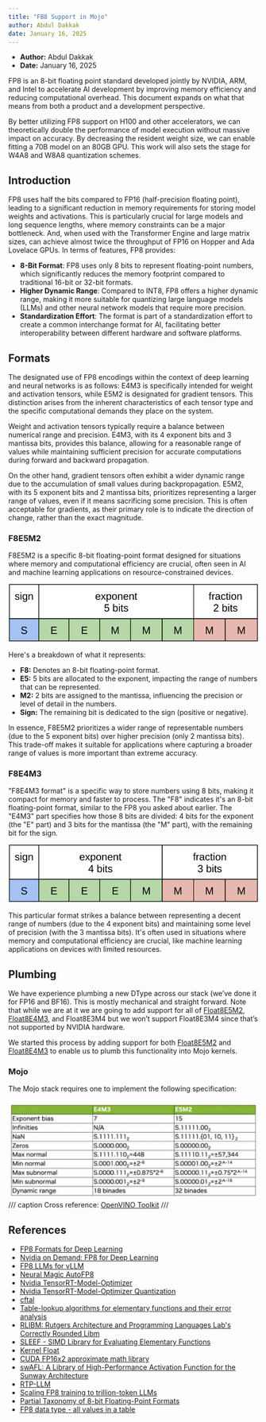 ```yaml
---
title: "FB8 Support in Mojo"
author: Abdul Dakkak
date: January 16, 2025
---
```


- **Author:** Abdul Dakkak
- **Date:** January 16, 2025

FP8 is an 8-bit floating point standard developed jointly by NVIDIA, ARM, and
Intel to accelerate AI development by improving memory efficiency and reducing
computational overhead. This document expands on what that means from both a
product and a development perspective.

By better utilizing FP8 support on H100 and other accelerators, we can
theoretically double the performance of model execution without massive impact
on accuracy. By decreasing the resident weight size, we can enable fitting a
70B model on an 80GB GPU. This work will also sets the stage for W4A8 and W8A8
quantization schemes.

## Introduction

FP8 uses half the bits compared to FP16 (half-precision floating point),
leading to a significant reduction in memory requirements for storing model
weights and activations. This is particularly crucial for large models and long
sequence lengths, where memory constraints can be a major bottleneck. And, when
used with the Transformer Engine and large matrix sizes, can achieve almost
twice the throughput of FP16 on Hopper and Ada Lovelace GPUs. In terms of
features, FP8 provides:

- **8-Bit Format**: FP8 uses only 8 bits to represent floating-point numbers,
  which significantly reduces the memory footprint compared to traditional
  16-bit or 32-bit formats.
- **Higher Dynamic Range**: Compared to INT8, FP8 offers a higher dynamic
  range, making it more suitable for quantizing large language models (LLMs)
  and other neural network models that require more precision.
- **Standardization Effort**: The format is part of a standardization effort to
  create a common interchange format for AI, facilitating better
  interoperability between different hardware and software platforms.

## Formats

The designated use of FP8 encodings within the context of deep learning and
neural networks is as follows: E4M3 is specifically intended for weight and
activation tensors, while E5M2 is designated for gradient tensors. This
distinction arises from the inherent characteristics of each tensor type and
the specific computational demands they place on the system.

Weight and activation tensors typically require a balance between numerical
range and precision. E4M3, with its 4 exponent bits and 3 mantissa bits,
provides this balance, allowing for a reasonable range of values while
maintaining sufficient precision for accurate computations during forward and
backward propagation.

On the other hand, gradient tensors often exhibit a wider dynamic range due to
the accumulation of small values during backpropagation. E5M2, with its 5
exponent bits and 2 mantissa bits, prioritizes representing a larger range of
values, even if it means sacrificing some precision. This is often acceptable
for gradients, as their primary role is to indicate the direction of change,
    rather than the exact magnitude.

### F8E5M2

F8E5M2 is a specific 8-bit floating-point format designed for situations where
memory and computational efficiency are crucial, often seen in AI and machine
learning applications on resource-constrained devices.

![image.png](./img/fp8-support-in-mojo/img00-F8E5M2.png)

Here's a breakdown of what it represents:

- **F8:** Denotes an 8-bit floating-point format.
- **E5:** 5 bits are allocated to the exponent, impacting the range of numbers
  that can be represented.
- **M2:** 2 bits are assigned to the mantissa, influencing the precision or
  level of detail in the numbers.
- **Sign:** The remaining bit is dedicated to the sign (positive or negative).

In essence, F8E5M2 prioritizes a wider range of representable numbers (due to
the 5 exponent bits) over higher precision (only 2 mantissa bits). This
trade-off makes it suitable for applications where capturing a broader range of
values is more important than extreme accuracy.

### F8E4M3

"F8E4M3 format" is a specific way to store numbers using 8 bits, making it
compact for memory and faster to process. The "F8" indicates it's an 8-bit
floating-point format, similar to the FP8 you asked about earlier. The "E4M3"
part specifies how those 8 bits are divided: 4 bits for the exponent (the "E"
part) and 3 bits for the mantissa (the "M" part), with the remaining bit for
the sign.

![image.png](./img/fp8-support-in-mojo/img01-F8E4M3.png)

This particular format strikes a balance between representing a decent range of
numbers (due to the 4 exponent bits) and maintaining some level of precision
(with the 3 mantissa bits). It's often used in situations where memory and
computational efficiency are crucial, like machine learning applications on
devices with limited resources.

## Plumbing

We have experience plumbing a new DType across our stack (we’ve done it for
FP16 and BF16). This is mostly mechanical and straight forward. Note that while
we are at it we are going to add support for all of
[Float8E5M2](https://docs.nvidia.com/cuda/cuda-math-api/struct____nv__fp8__e5m2.html#struct____nv__fp8__e5m2),
[Float8E4M3](https://docs.nvidia.com/cuda/cuda-math-api/struct____nv__fp8__e4m3.html#struct____nv__fp8__e4m3),
and Float8E3M4 but we won’t support Float8E3M4 since that’s not supported by
NVIDIA hardware.

We started this process by adding support for both
[Float8E5M2](https://docs.nvidia.com/cuda/cuda-math-api/struct____nv__fp8__e5m2.html#struct____nv__fp8__e5m2)
and
[Float8E4M3](https://docs.nvidia.com/cuda/cuda-math-api/struct____nv__fp8__e4m3.html#struct____nv__fp8__e4m3)
to enable us to plumb this functionality into Mojo kernels.

### Mojo

The Mojo stack requires one to implement the following specification:

![image.png](./img/fp8-support-in-mojo/img02-fp8-requirements.png)
/// caption
Cross reference: [OpenVINO
Toolkit](https://github.com/pavel-esir/openvino/blob/c0d02e9188e3fc40a28a0552890b3e0fe01f687a/src/core/src/type/float8_e4m3.cpp#L54)
///

## References

- [FP8 Formats for Deep Learning](https://arxiv.org/abs/2209.05433)
- [Nvidia on Demand: FP8 for Deep Learning](https://www.nvidia.com/en-us/on-demand/session/gtcspring23-s52166/)
- [FP8 LLMs for vLLM](https://huggingface.co/collections/neuralmagic/fp8-llms-for-vllm-666742ed2b78b7ac8df13127)
- [Neural Magic AutoFP8](https://github.com/neuralmagic/autofp8)
- [Nvidia TensorRT-Model-Optimizer](https://github.com/NVIDIA/TensorRT-Model-Optimizer)
- [Nvidia TensorRT-Model-Optimizer Quantization](https://nvidia.github.io/TensorRT-Model-Optimizer/guides/1_quantization.html)
- [cftal](https://github.com/axze-az/cftal)
- [Table-lookup algorithms for elementary functions and their error analysis](https://ieeexplore.ieee.org/document/145565)
- [RLIBM: Rutgers Architecture and Programming Languages Lab's Correctly Rounded Libm](https://people.cs.rutgers.edu/~sn349/rlibm/)
- [SLEEF - SIMD Library for Evaluating Elementary Functions](https://github.com/shibatch/sleef)
- [Kernel Float](https://github.com/KernelTuner/kernel_float)
- [CUDA FP16x2 approximate math library](https://github.com/minhhn2910/fp16-fast-math)
- [swAFL: A Library of High-Performance Activation Function for the Sunway Architecture](https://www.mdpi.com/2079-9292/11/19/3141)
- [RTP-LLM](https://github.com/alibaba/rtp-llm/)
- [Scaling FP8 training to trillion-token LLMs](https://arxiv.org/abs/2409.12517)
- [Partial Taxonomy of 8-bit Floating-Point Formats](https://fprox.substack.com/p/partial-taxonomy-of-8-bit-floating)
- [FP8 data type - all values in a table](https://asawicki.info/articles/fp8_tables.php)
